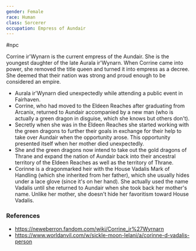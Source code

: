 ```yaml
---
gender: Female
race: Human
class: Sorcerer
occupation: Empress of Aundair
---
```

 #npc 

Corrine ir'Wynarn is the current empress of the Aundair. She is the youngest daughter of the late Aurala ir'Wynarn. When Corrine came into power, she removed the title queen and turned it into empress as a decree. She deemed that their nation was strong and proud enough to be considered an empire.

* Aurala ir'Wynarn died unexpectedly while attending a public event in Fairhaven.
* Corrine, who had moved to the Eldeen Reaches after graduating from Arcanix, returned to Aundair accompanied by a new man (who is actually a green dragon in disguise, which she knows but others don't).
* Secretly when she was in the Eldeen Reaches she started working with the green dragons to further their goals in exchange for their help to take over Aundair when the opportunity arose. This opportunity presented itself when her mother died unexpectedly.
* She and the green dragons now intend to take out the gold dragons of Thrane and expand the nation of Aundair back into their ancestral territory of the Eldeen Reaches as well as the territory of Thrane.
* Corinne is a dragonmarked heir with the House Vadalis Mark of Handling (which she inherited from her father), which she usually hides under a lace glove (since it's on her hand). She actually used the name Vadalis until she returned to Aundair when she took back her mother's name. Unlike her mother, she doesn't hide her favoritism toward House Vadalis.

### References

* https://neweberron.fandom.com/wiki/Corrine_ir%27Wyrnarn
* https://www.worldanvil.com/w/sickle-moon-lelani/a/corinne-d-vadalis-person
